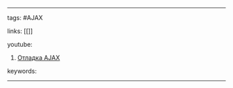____

tags: #AJAX 

links: [[]]

youtube: 
1. [Отладка AJAX](https://www.youtube.com/watch?v=2XQRX6EumzA)

keywords:

_____

